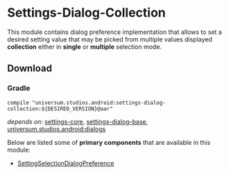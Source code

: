 Settings-Dialog-Collection
===============

This module contains dialog preference implementation that allows to set a desired setting value that
may be picked from multiple values displayed **collection** either in **single** or **multiple**
selection mode.

## Download ##

### Gradle ###

    compile "universum.studios.android:settings-dialog-collection:${DESIRED_VERSION}@aar"

_depends on:_
[settings-core](https://github.com/universum-studios/android_settings/tree/master/library-core),
[settings-dialog-base](https://github.com/universum-studios/android_settings/tree/master/library-dialog-base),
[universum.studios.android:dialogs](https://github.com/universum-studios/android_dialogs)

Below are listed some of **primary components** that are available in this module:

- [SettingSelectionDialogPreference](https://github.com/universum-studios/android_settings/blob/master/library-dialog-collection/src/main/java/universum/studios/android/setting/SettingSelectionDialogPreference.java)

